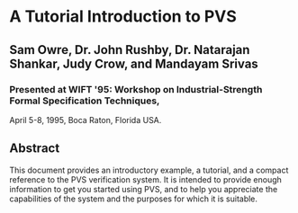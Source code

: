 # A Tutorial Introduction to PVS

## Sam Owre, Dr. John Rushby, Dr. Natarajan Shankar, Judy Crow, and Mandayam Srivas

### Presented at WIFT '95: Workshop on Industrial-Strength Formal Specification Techniques,  
April 5-8, 1995, Boca Raton, Florida USA.

## Abstract

This document provides an introductory example, a tutorial, and a compact
reference to the PVS verification system. It is intended to provide enough
information to get you started using PVS, and to help you appreciate the
capabilities of the system and the purposes for which it is suitable.
